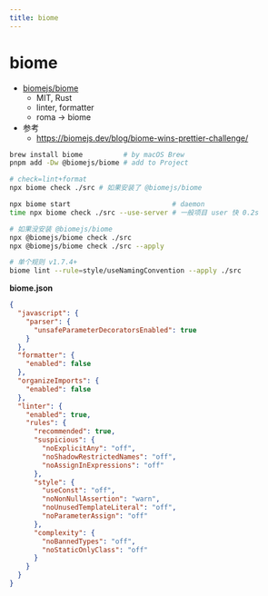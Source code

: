 ```yaml
---
title: biome
---
```


# biome

- [biomejs/biome](https://github.com/biomejs/biome)
  - MIT, Rust
  - linter, formatter
  - roma -> biome
- 参考
  - https://biomejs.dev/blog/biome-wins-prettier-challenge/

```bash
brew install biome          # by macOS Brew
pnpm add -Dw @biomejs/biome # add to Project

# check=lint+format
npx biome check ./src # 如果安装了 @biomejs/biome

npx biome start                         # daemon
time npx biome check ./src --use-server # 一般项目 user 快 0.2s

# 如果没安装 @biomejs/biome
npx @biomejs/biome check ./src
npx @biomejs/biome check ./src --apply

# 单个规则 v1.7.4+
biome lint --rule=style/useNamingConvention --apply ./src
```

**biome.json**

```json
{
  "javascript": {
    "parser": {
      "unsafeParameterDecoratorsEnabled": true
    }
  },
  "formatter": {
    "enabled": false
  },
  "organizeImports": {
    "enabled": false
  },
  "linter": {
    "enabled": true,
    "rules": {
      "recommended": true,
      "suspicious": {
        "noExplicitAny": "off",
        "noShadowRestrictedNames": "off",
        "noAssignInExpressions": "off"
      },
      "style": {
        "useConst": "off",
        "noNonNullAssertion": "warn",
        "noUnusedTemplateLiteral": "off",
        "noParameterAssign": "off"
      },
      "complexity": {
        "noBannedTypes": "off",
        "noStaticOnlyClass": "off"
      }
    }
  }
}
```
